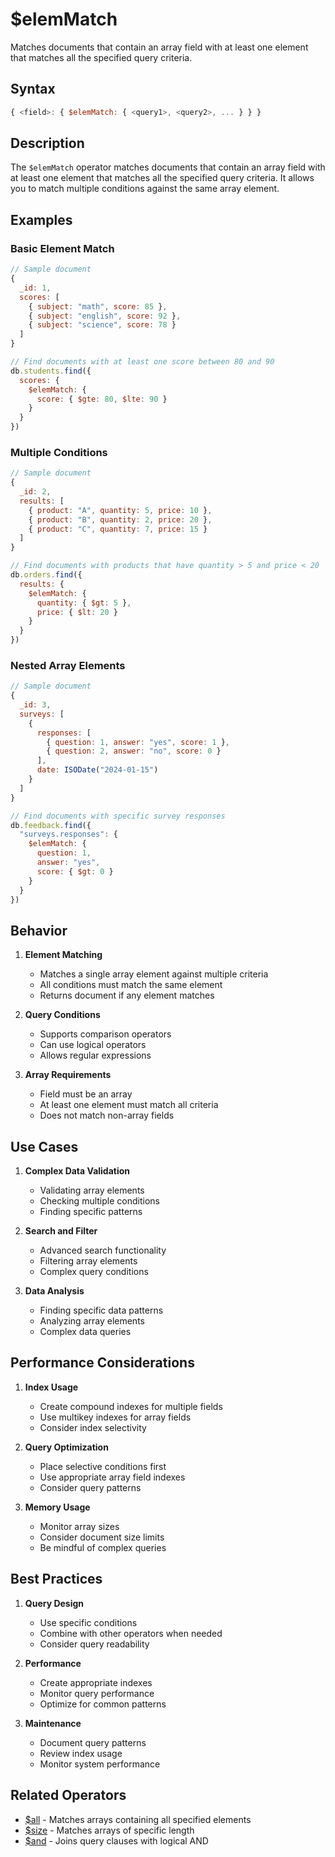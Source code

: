 # $elemMatch

Matches documents that contain an array field with at least one element that matches all the specified query criteria.

## Syntax

```javascript
{ <field>: { $elemMatch: { <query1>, <query2>, ... } } }
```

## Description

The `$elemMatch` operator matches documents that contain an array field with at least one element that matches all the specified query criteria. It allows you to match multiple conditions against the same array element.

## Examples

### Basic Element Match

```javascript
// Sample document
{
  _id: 1,
  scores: [
    { subject: "math", score: 85 },
    { subject: "english", score: 92 },
    { subject: "science", score: 78 }
  ]
}

// Find documents with at least one score between 80 and 90
db.students.find({
  scores: {
    $elemMatch: {
      score: { $gte: 80, $lte: 90 }
    }
  }
})
```

### Multiple Conditions

```javascript
// Sample document
{
  _id: 2,
  results: [
    { product: "A", quantity: 5, price: 10 },
    { product: "B", quantity: 2, price: 20 },
    { product: "C", quantity: 7, price: 15 }
  ]
}

// Find documents with products that have quantity > 5 and price < 20
db.orders.find({
  results: {
    $elemMatch: {
      quantity: { $gt: 5 },
      price: { $lt: 20 }
    }
  }
})
```

### Nested Array Elements

```javascript
// Sample document
{
  _id: 3,
  surveys: [
    {
      responses: [
        { question: 1, answer: "yes", score: 1 },
        { question: 2, answer: "no", score: 0 }
      ],
      date: ISODate("2024-01-15")
    }
  ]
}

// Find documents with specific survey responses
db.feedback.find({
  "surveys.responses": {
    $elemMatch: {
      question: 1,
      answer: "yes",
      score: { $gt: 0 }
    }
  }
})
```

## Behavior

1. **Element Matching**
   - Matches a single array element against multiple criteria
   - All conditions must match the same element
   - Returns document if any element matches

2. **Query Conditions**
   - Supports comparison operators
   - Can use logical operators
   - Allows regular expressions

3. **Array Requirements**
   - Field must be an array
   - At least one element must match all criteria
   - Does not match non-array fields

## Use Cases

1. **Complex Data Validation**
   - Validating array elements
   - Checking multiple conditions
   - Finding specific patterns

2. **Search and Filter**
   - Advanced search functionality
   - Filtering array elements
   - Complex query conditions

3. **Data Analysis**
   - Finding specific data patterns
   - Analyzing array elements
   - Complex data queries

## Performance Considerations

1. **Index Usage**
   - Create compound indexes for multiple fields
   - Use multikey indexes for array fields
   - Consider index selectivity

2. **Query Optimization**
   - Place selective conditions first
   - Use appropriate array field indexes
   - Consider query patterns

3. **Memory Usage**
   - Monitor array sizes
   - Consider document size limits
   - Be mindful of complex queries

## Best Practices

1. **Query Design**
   - Use specific conditions
   - Combine with other operators when needed
   - Consider query readability

2. **Performance**
   - Create appropriate indexes
   - Monitor query performance
   - Optimize for common patterns

3. **Maintenance**
   - Document query patterns
   - Review index usage
   - Monitor system performance

## Related Operators

- [$all](all.md) - Matches arrays containing all specified elements
- [$size](size.md) - Matches arrays of specific length
- [$and](../query/and.md) - Joins query clauses with logical AND 